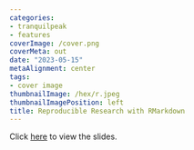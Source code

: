 ```yaml
---
categories:
- tranquilpeak
- features
coverImage: /cover.png
coverMeta: out
date: "2023-05-15"
metaAlignment: center
tags:
- cover image
thumbnailImage: /hex/r.jpeg
thumbnailImagePosition: left
title: Reproducible Research with RMarkdown
---
```


Click [here](/slides/rmarkdown/rmarkdownRladies_tst_IASSL.html) to view the slides.